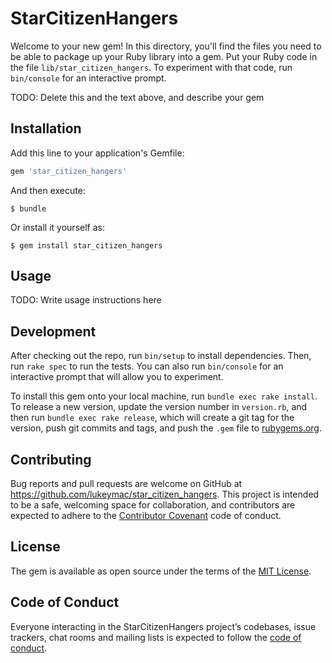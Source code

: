 # StarCitizenHangers

Welcome to your new gem! In this directory, you'll find the files you need to be able to package up your Ruby library into a gem. Put your Ruby code in the file `lib/star_citizen_hangers`. To experiment with that code, run `bin/console` for an interactive prompt.

TODO: Delete this and the text above, and describe your gem

## Installation

Add this line to your application's Gemfile:

```ruby
gem 'star_citizen_hangers'
```

And then execute:

    $ bundle

Or install it yourself as:

    $ gem install star_citizen_hangers

## Usage

TODO: Write usage instructions here

## Development

After checking out the repo, run `bin/setup` to install dependencies. Then, run `rake spec` to run the tests. You can also run `bin/console` for an interactive prompt that will allow you to experiment.

To install this gem onto your local machine, run `bundle exec rake install`. To release a new version, update the version number in `version.rb`, and then run `bundle exec rake release`, which will create a git tag for the version, push git commits and tags, and push the `.gem` file to [rubygems.org](https://rubygems.org).

## Contributing

Bug reports and pull requests are welcome on GitHub at https://github.com/lukeymac/star_citizen_hangers. This project is intended to be a safe, welcoming space for collaboration, and contributors are expected to adhere to the [Contributor Covenant](http://contributor-covenant.org) code of conduct.

## License

The gem is available as open source under the terms of the [MIT License](http://opensource.org/licenses/MIT).

## Code of Conduct

Everyone interacting in the StarCitizenHangers project’s codebases, issue trackers, chat rooms and mailing lists is expected to follow the [code of conduct](https://github.com/lukeymac/star_citizen_hangers/blob/master/CODE_OF_CONDUCT.md).
